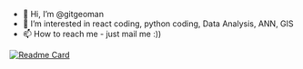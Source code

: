 - 👋 Hi, I’m @gitgeoman
- 👀 I’m interested in  react coding, python coding, Data Analysis, ANN, GIS
- 📫 How to reach me - just mail me :))

<!---
gitgeoman/gitgeoman is a ✨ special ✨ repository because its `README.md` (this file) appears on your GitHub profile.
You can click the Preview link to take a look at your changes.
--->
[![Readme Card](https://github-readme-stats.vercel.app/api/pin/?username=anuraghazra&repo=github-readme-stats)](https://github.com/anuraghazra/github-readme-stats)
